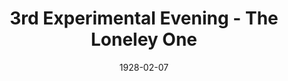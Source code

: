 ---
title: 3rd Experimental Evening - The Loneley One
date: 1928-02-07
closing_date:
layout: productions
featured_image:
image_caption:
image_credit:
playbill:
category:
Theatre: Theatre Jacksonville
cast:
- The Man: Isaac Peiser
- The Woman: Winifred Snowden
crew:
- Playwright: Gertrude F. Jacobi
- Producer: Winifred Snowden
external_links:
---